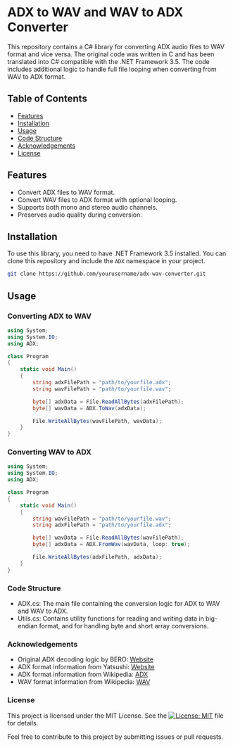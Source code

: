 # ADX to WAV and WAV to ADX Converter

This repository contains a C# library for converting ADX audio files to WAV format and vice versa. The original code was written in C and has been translated into C# compatible with the .NET Framework 3.5. The code includes additional logic to handle full file looping when converting from WAV to ADX format.

## Table of Contents

- [Features](#features)
- [Installation](#installation)
- [Usage](#usage)
- [Code Structure](#code-structure)
- [Acknowledgements](#acknowledgements)
- [License](#license)

## Features

- Convert ADX files to WAV format.
- Convert WAV files to ADX format with optional looping.
- Supports both mono and stereo audio channels.
- Preserves audio quality during conversion.

## Installation

To use this library, you need to have .NET Framework 3.5 installed. You can clone this repository and include the `ADX` namespace in your project.

```bash
git clone https://github.com/yourusername/adx-wav-converter.git
```
## Usage

### Converting ADX to WAV

```csharp
using System;
using System.IO;
using ADX;

class Program
{
    static void Main()
    {
        string adxFilePath = "path/to/yourfile.adx";
        string wavFilePath = "path/to/yourfile.wav";

        byte[] adxData = File.ReadAllBytes(adxFilePath);
        byte[] wavData = ADX.ToWav(adxData);

        File.WriteAllBytes(wavFilePath, wavData);
    }
}
```
### Converting WAV to ADX
```csharp
using System;
using System.IO;
using ADX;

class Program
{
    static void Main()
    {
        string wavFilePath = "path/to/yourfile.wav";
        string adxFilePath = "path/to/yourfile.adx";

        byte[] wavData = File.ReadAllBytes(wavFilePath);
        byte[] adxData = ADX.FromWav(wavData, loop: true);

        File.WriteAllBytes(adxFilePath, adxData);
    }
}
```
### Code Structure

- ADX.cs: The main file containing the conversion logic for ADX to WAV and WAV to ADX.
- Utils.cs: Contains utility functions for reading and writing data in big-endian format, and for handling byte and short array conversions.

### Acknowledgements

- Original ADX decoding logic by BERO: [Website](http://www.geocities.co.jp/Playtown/2004/)
- ADX format information from Yatsushi: [Website](http://ku-www.ss.titech.ac.jp/~yatsushi/adx.html)
- ADX format information from Wikipedia: [ADX](https://en.wikipedia.org/wiki/ADX_(file_format))
- WAV format information from Wikipedia: [WAV](https://en.wikipedia.org/wiki/WAV)
 
### License
This project is licensed under the MIT License. See the  [![License: MIT](https://img.shields.io/badge/License-MIT-yellow.svg)](https://opensource.org/licenses/MIT) file for details.

Feel free to contribute to this project by submitting issues or pull requests.
